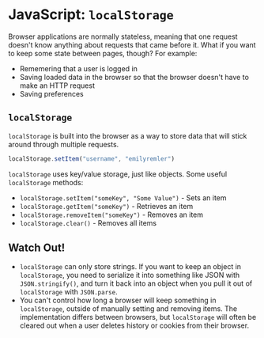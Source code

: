# JavaScript: `localStorage`

Browser applications are normally stateless, meaning that one request doesn't know anything about requests that came before it. What if you want to keep some state between pages, though? For example:

* Rememering that a user is logged in
* Saving loaded data in the browser so that the browser doesn't have to make an HTTP request
* Saving preferences

## `localStorage`

`localStorage` is built into the browser as a way to store data that will stick around through multiple requests.

```js
localStorage.setItem("username", "emilyremler")
```

`localStorage` uses key/value storage, just like objects. Some useful `localStorage` methods:

* `localStorage.setItem("someKey", "Some Value")` - Sets an item
* `localStorage.getItem("someKey")` - Retrieves an item
* `localStorage.removeItem("someKey")` - Removes an item
* `localStorage.clear()` - Removes all items

## Watch Out!

* `localStorage` can only store strings. If you want to keep an object in `localStorage`, you need to serialize it into something like JSON with `JSON.stringify()`, and turn it back into an object when you pull it out of `localStorage` with `JSON.parse`.
* You can't control how long a browser will keep something in `localStorage`, outside of manually setting and removing items. The implementation differs between browsers, but `localStorage` will often be cleared out when a user deletes history or cookies from their browser.
